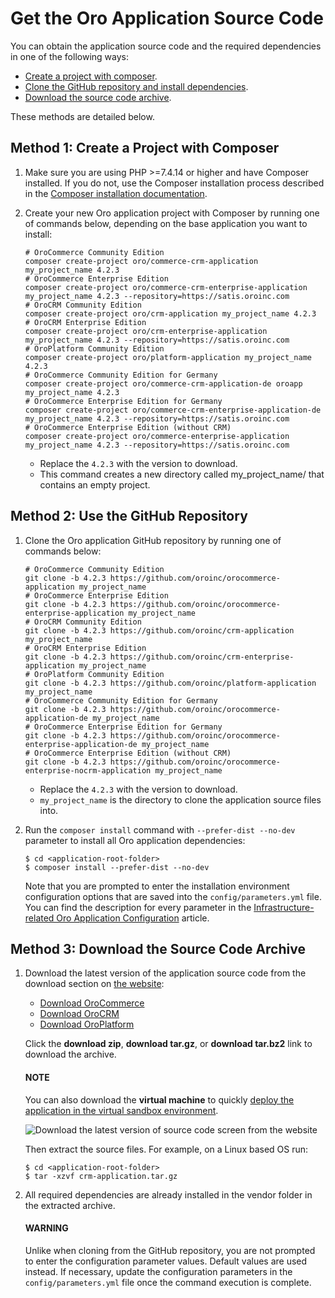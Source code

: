 <a id="platform-installation-source-files"></a>

<a id="installation-get-files"></a>

# Get the Oro Application Source Code

You can obtain the application source code and the required dependencies in one of the following ways:

* [Create a project with composer](#platform-installation-composer-create-project).
* [Clone the GitHub repository and install dependencies](#platform-installation-github-clone).
* [Download the source code archive](#platform-installation-download-archive).

These methods are detailed below.

<a id="platform-installation-composer-create-project"></a>

## Method 1: Create a Project with Composer

1. Make sure you are using PHP >=7.4.14 or higher and have Composer installed. If you do not, use the Composer
   installation process described in the <a href="https://getcomposer.org/doc/00-intro.md#installation-linux-unix-osx" target="_blank">Composer installation documentation</a>.
2. Create your new Oro application project with Composer by running one of commands below, depending on the base application you want to install:
   ```none
   # OroCommerce Community Edition
   composer create-project oro/commerce-crm-application my_project_name 4.2.3
   # OroCommerce Enterprise Edition
   composer create-project oro/commerce-crm-enterprise-application my_project_name 4.2.3 --repository=https://satis.oroinc.com
   # OroCRM Community Edition
   composer create-project oro/crm-application my_project_name 4.2.3
   # OroCRM Enterprise Edition
   composer create-project oro/crm-enterprise-application my_project_name 4.2.3 --repository=https://satis.oroinc.com
   # OroPlatform Community Edition
   composer create-project oro/platform-application my_project_name 4.2.3
   # OroCommerce Community Edition for Germany
   composer create-project oro/commerce-crm-application-de oroapp my_project_name 4.2.3
   # OroCommerce Enterprise Edition for Germany
   composer create-project oro/commerce-crm-enterprise-application-de my_project_name 4.2.3 --repository=https://satis.oroinc.com
   # OroCommerce Enterprise Edition (without CRM)
   composer create-project oro/commerce-enterprise-application my_project_name 4.2.3 --repository=https://satis.oroinc.com
   ```

   * Replace the `4.2.3` with the version to download.
   * This command creates a new directory called my_project_name/ that contains an empty project.

<a id="platform-installation-github-clone"></a>

<a id="clone-the-github-repository"></a>

## Method 2: Use the GitHub Repository

1. Clone the Oro application GitHub repository by running one of commands below:
   ```none
   # OroCommerce Community Edition
   git clone -b 4.2.3 https://github.com/oroinc/orocommerce-application my_project_name
   # OroCommerce Enterprise Edition
   git clone -b 4.2.3 https://github.com/oroinc/orocommerce-enterprise-application my_project_name
   # OroCRM Community Edition
   git clone -b 4.2.3 https://github.com/oroinc/crm-application my_project_name
   # OroCRM Enterprise Edition
   git clone -b 4.2.3 https://github.com/oroinc/crm-enterprise-application my_project_name
   # OroPlatform Community Edition
   git clone -b 4.2.3 https://github.com/oroinc/platform-application my_project_name
   # OroCommerce Community Edition for Germany
   git clone -b 4.2.3 https://github.com/oroinc/orocommerce-application-de my_project_name
   # OroCommerce Enterprise Edition for Germany
   git clone -b 4.2.3 https://github.com/oroinc/orocommerce-enterprise-application-de my_project_name
   # OroCommerce Enterprise Edition (without CRM)
   git clone -b 4.2.3 https://github.com/oroinc/orocommerce-enterprise-nocrm-application my_project_name
   ```

   * Replace the `4.2.3` with the version to download.
   * `my_project_name` is the directory to clone the application source files into.
2. Run the `composer install` command with `--prefer-dist --no-dev` parameter to install all Oro application
   dependencies:
   ```none
   $ cd <application-root-folder>
   $ composer install --prefer-dist --no-dev
   ```

   Note that you are prompted to enter the installation environment configuration options that are saved into the `config/parameters.yml` file.
   You can find the description for every parameter in the [Infrastructure-related Oro Application Configuration](dev-environment/parameters-yml.md#installation-parameters-yml-description) article.

<a id="platform-installation-download-archive"></a>

## Method 3: Download the Source Code Archive

1. Download the latest version of the application source code from the download section on <a href="http://www.oroinc.com/" target="_blank">the website</a>:
   * <a href="https://oroinc.com/b2b-ecommerce/download/#source" target="_blank">Download OroCommerce</a>
   * <a href="https://oroinc.com/orocrm/download/#source" target="_blank">Download OroCRM</a>
   * <a href="https://oroinc.com/oroplatform/download/#source" target="_blank">Download OroPlatform</a>

   Click the **download zip**, **download tar.gz**, or **download tar.bz2** link to download the archive.

   #### NOTE
   You can also download the **virtual machine** to quickly [deploy the application in the virtual sandbox environment](demo-environment/vm.md#virtual-machine-deployment).

   ![Download the latest version of source code screen from the website](img/backend/setup/installation/download_orocommerce.png)

   Then extract the source files. For example, on a Linux based OS run:
   ```none
   $ cd <application-root-folder>
   $ tar -xzvf crm-application.tar.gz
   ```
2. All required dependencies are already installed in the vendor folder in the extracted archive.

   #### WARNING
   Unlike when cloning from the GitHub repository, you are not prompted to enter the configuration parameter values. Default values are used instead. If necessary, update the configuration parameters in the `config/parameters.yml` file once the command execution is complete.

<!-- Frontend -->

